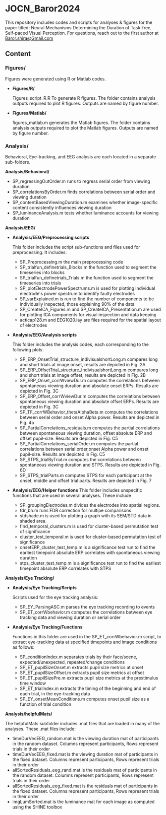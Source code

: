 # JOCN_Baror2024
This repository includes codes and scripts for analyses &amp; figures for the paper titled: Neural Mechanisms Determining the Duration of Task-free, Self-paced Visual Perception.
For questions, reach out to the first author at Baror.shira@Gmail.com

## Content

### Figures/
  
Figures were generated using R or Matlab codes.
  
- **Figures/R/**
            
	Figures_script_R.R To generate R figures. 
	The folder contains analysis outputs required to plot R figures. 
	Outputs are named by figure number.

- **Figures/Matlab/**
	    
	figures_matlab.m generates the Matlab figures.
	The folder contains analysis outputs required to plot the Matlab figures. 
	Outputs are named by figure number.
     
### Analysis/

Behavioral, Eye-tracking, and EEG analysis are each located in a separate sub-folders.

**Analysis/Behavioral/**

* SP_regressingOutOrder.m runs to regress serial order from viewing duration
* SP_correlationsByOrder.m finds correlations between serial order and viewing duration
* SP_contentBasedViewingDuration.m examines whether image-specific content consistently influences viewing duration
* SP_luminanceAnalysis.m tests whether luminance accounts for viewing duration
  
**Analysis/EEG/**
  
  - **Analysis/EEG/Preprocessing scripts**
    
    This folder includes the script sub-functions and files used for preprocessing. It includes:

	* SP_Preprocessing.m the main preprocessing code
	* SP_trialfun_definetrials_Blocks.m the function used to segment the timeseries into blocks
	* SP_trialfun_definetrials_Trials.m the function used to segment the timeseries into trials
	* SP_plotElectrodePowerSpectrums.m is used for plotting individual electrode's power spectrum to identify faulty electrodes
	* SP_varExplained.m is run to find the number of components to be individually inspected, those explaining 90% of the data 
	* SP_CreateICA_Figures.m and SP_CreateICA_Presentation.m are used for plotting ICA components for visual inspection and data keeping
	* acticap128.m and EEG1020.lay are files required for the spatial layout of electrodes
    	

  - **Analysis/EEG/Analysis scripts**

    This folder includes the analysis codes, each corresponding to the following plots:

	* SP_ERP_OnsetTrial_structure_indivisualshortLong.m compares long and short trials at image onset, results are depicted in Fig. 2A
	* SP_ERP_OffsetTrial_structure_IndivisualshortLong.m compares long and short trials at image offset, results are depicted in Fig. 2B
	* SP_ERP_Onset_corrWviewDur.m computes the correlations between spontaneous viewing duration and absolute onset ERPs. Results are depicted in Fig. 3C
	* SP_ERP_Offset_corrWviewDur.m computes the correlations between spontaneous viewing duration and absolute offset ERPs. Results are depicted in Fig. 3C
	* SP_TF_corrWBehavior_thetaAlphaBeta.m computes the correlations between serial order and onset Alpha power. Results are depicted in Fig. 4b
	* SP_PartialCorrelations_residuals.m computes the partial correlations between spontaneous viewing duration, offset absolute ERP and offset pupil-size. Results are 		depicted in Fig. C5
	* SP_PartialCorrelations_serialOrder.m computes the partial correlations between serial order,onset Alpha power and onset pupil-size. Results are 				depicted in Fig. C5
	* SP_STPS_trialByTrial.m computes the correlations between spontaneous viewing duration and STPS. Results are depicted in Fig. 6D
   	* SP_STPS_trialParts.m computes STPS for each participant at the onset, middle and offset trial parts. Results are depicted in Fig. 7

    
  - **Analysis/EEG/Helper functions**
    This folder includes unspecific functions that are used in several analyses. These include
	* SP_groupingElectrodes.m divides the electrodes into spatial regions.
	* fdr_bh.m runs FDR correction for multipe comparisons
	* stdshade.m is used for plotting a graph with its SEM/STD data in shaded area.
	* find_temporal_clusters.m is used for cluster-based permutation test of significance
	* cluster_test_temporal.m is used for cluster-based permutation test of significance
	* onsetERP_cluster_test_temp.m is a significance test run to find the earliest timepoint absolute ERP correlates with spontaneous viewing duration
	* stps_cluster_test_temp.m is a significance test run to find the earliest timepoint absolute ERP correlates with STPS

**Analysis/Eye Tracking/**

  - **Analysis/Eye Tracking/Scripts**

	Scripts used for the eye tracking analysis:

	* SP_EY_ParsingASC.m parses the eye tracking recording to events
	* SP_ET_corrWbehavior.m computes the correlations between eye tracking data and viewing duration or serial order

  - **Analysis/Eye Tracking/Functions**

	Functions in this folder are used in the SP_ET_corrWbehavior.m script, to extract eye-tracking data at specified timepoints and image conditions as follows:

	* SP_conditionIndex.m separates trials by their face/scene, expected/unexpected, repeated/change conditions
	* SP_ET_pupilSizeOnset.m extracts pupil size metrics at onset
	* SP_ET_pupilSizeOffset.m extracts pupil size metrics at offset
	* SP_ET_pupilSizePre.m extracts pupil size metrics at the prestimulus time window
	* SP_ET_trialIndex.m extracts the timing of the beginning and end of each trial, in the eye-tracking data
	* SP_EY_onsetMeanConditions.m computes onset pupil size as a function of trial condition

**Analysis/helpfulMats/**

The helpfulMats subfolder includes .mat files that are loaded in many of the analyses. These .mat files include:
 
* timeDurVecEEG_random.mat is the viewing duration mat of participants in the random dataset. Columns represent participants, Rows represent trials in their order
* timeDurVecEEG_fixed.mat is the viewing duration mat of participants in the fixed dataset. Columns represent participants, Rows represent trials in their order
* allSortedResiduals_eeg_rand.mat is the residuals mat of participants in the random dataset. Columns represent participants, Rows represent trials in their order
* allSortedResiduals_eeg_fixed.mat is the residuals mat of participants in the fixed dataset. Columns represent participants, Rows represent trials in their order
* imgLumSorted.mat is the luminance mat for each image as computed using the SHINE toolbox
 
